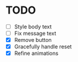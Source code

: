 # TODO

- [ ] Style body text
- [ ] Fix message text
- [x] Remove button
- [x] Gracefully handle reset
- [x] Refine animations
